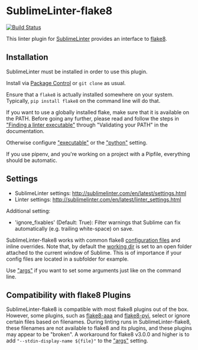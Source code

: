 SublimeLinter-flake8
=========================

[![Build Status](https://travis-ci.org/SublimeLinter/SublimeLinter-flake8.svg?branch=master)](https://travis-ci.org/SublimeLinter/SublimeLinter-flake8)

This linter plugin for [SublimeLinter](https://github.com/SublimeLinter/SublimeLinter) provides an interface to [flake8](http://flake8.readthedocs.org/en/latest/).


## Installation

SublimeLinter must be installed in order to use this plugin. 

Install via [Package Control](https://packagecontrol.io) or `git clone` as usual.

Ensure that a `flake8` is actually installed somewhere on your system. Typically, `pip install flake8` on the command line will do that.

If you want to use a globally installed flake, make sure that it is available on the PATH. Before going any further, please read and follow the steps in ["Finding a linter executable"](http://sublimelinter.com/en/latest/troubleshooting.html#finding-a-linter-executable) through "Validating your PATH" in the documentation.

Otherwise configure ["executable"](http://www.sublimelinter.com/en/latest/linter_settings.html#executable) or the ["python"](http://www.sublimelinter.com/en/latest/linter_settings.html#python) setting. 

If you use pipenv, and you're working on a project with a Pipfile, everything should be automatic.


## Settings

- SublimeLinter settings: http://sublimelinter.com/en/latest/settings.html
- Linter settings: http://sublimelinter.com/en/latest/linter_settings.html

Additional setting:

- 'ignore_fixables' (Default: True): Filter warnings that Sublime can fix automatically (e.g. trailing white-space) on save.

SublimeLinter-flake8 works with common flake8 [configuration files](http://flake8.pycqa.org/en/latest/user/configuration.html#configuration-locations) and inline overrides. Note that, by default the [working dir](http://www.sublimelinter.com/en/latest/linter_settings.html#working-dir) is set to an open folder attached to the current window of Sublime. This is of importance if your config files are located in a subfolder for example. 

Use ["args"](http://www.sublimelinter.com/en/latest/linter_settings.html#args) if you want to set some arguments just like on the command line.

## Compatibility with flake8 Plugins

SublimeLinter-flake8 is compatible with most flake8 plugins out of the box. However, some plugins, such as [flake8-aaa](https://github.com/jamescooke/flake8-aaa) and [flake8-pyi](https://github.com/ambv/flake8-pyi), select or ignore certain files based on filenames. During linting runs in SublimeLinter-flake8, these filenames are not available to flake8 and its plugins, and these plugins may appear to be "broken". A workaround for flake8 v3.0.0 and higher is to add `"--stdin-display-name ${file}"` to the ["args"](http://www.sublimelinter.com/en/latest/linter_settings.html#args) setting.
